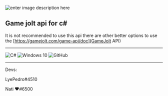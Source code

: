 
![enter image description here](https://dkbsce63yl4ec.cloudfront.net/uploads/post/marked_photo/2503/df11aadf-8fb2-4ef4-9cdd-e2350afeaf84social-share-header.6dcd3c-2.png.webp)
## Game jolt api for c#
It is not recommended to use this api there are other better options to use the [https://gamejolt.com/game-api/doc](GameJolt API)
___
<img alt="C#" src="https://img.shields.io/badge/c%23%20-%23239120.svg?&style=for-the-badge&logo=c-sharp&logoColor=white"/>
  <img alt="Windows 10" src="https://img.shields.io/badge/Windows-0078D6?style=for-the-badge&logo=windows&logoColor=white" />
<img alt="GitHub" src="https://img.shields.io/badge/github%20-%23121011.svg?&style=for-the-badge&logo=github&logoColor=white"/>

___
Devs:

LyePedro#4510 

Nati ❤#6500  

